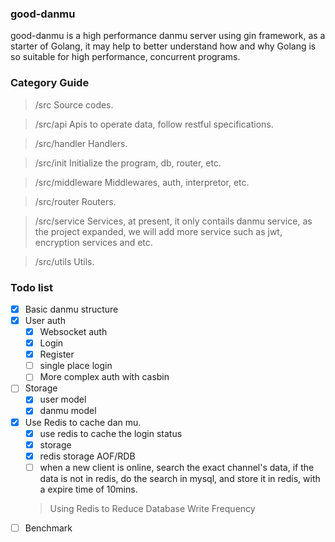 <!--
 * @Descripttion: your project
 * @version: 1.0
 * @Author: Nickname4th
 * @Date: 2021-05-22 16:56:06
 * @LastEditors: Nickname4th
 * @LastEditTime: 2021-05-23 21:53:08
-->

### good-danmu
good-danmu is a high performance danmu server using gin framework, as a starter of Golang, it may help to better
understand how and why Golang is so suitable for high performance, concurrent programs.

### Category Guide
> /src Source codes.

> /src/api Apis to operate data, follow restful specifications.

> /src/handler Handlers.

> /src/init Initialize the program, db, router, etc.

> /src/middleware Middlewares, auth, interpretor, etc.

> /src/router Routers.

> /src/service Services, at present, it only contails danmu service, as the project expanded, we will add more service such as jwt, encryption services and etc.

> /src/utils Utils.

### Todo list
- [x] Basic danmu structure
- [x] User auth
  - [x] Websocket auth
  - [x] Login
  - [x] Register
  - [ ] single place login
  - [ ] More complex auth with casbin
- [ ] Storage
  - [x] user model
  - [x] danmu model
- [x] Use Redis to cache dan mu.
  - [x] use redis to cache the login status
  - [x] storage
  - [x] redis storage AOF/RDB
  - [ ] when a new client is online, search the exact channel's data, if the data is not in redis, do the search in mysql, and store it in redis, with a expire time of 10mins.
  > Using Redis to Reduce Database Write Frequency
- [ ] Benchmark